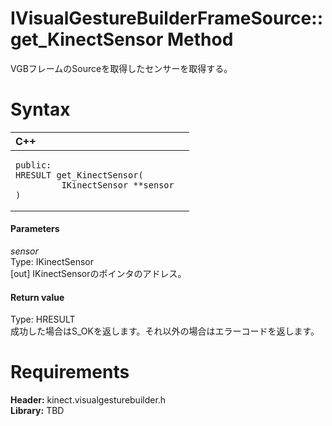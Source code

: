 IVisualGestureBuilderFrameSource::get\_KinectSensor Method  
==========================================================  

VGBフレームのSourceを取得したセンサーを取得する。 <span id="syntaxSection"></span>

Syntax  
======  

<table>
<colgroup>
<col width="100%" />
</colgroup>
<thead>
<tr class="header">
<th align="left">C++</th>
</tr>
</thead>
<tbody>
<tr class="odd">
<td align="left"><pre><code>public:  
HRESULT get_KinectSensor(  
         IKinectSensor **sensor  
)</code></pre></td>
</tr>
</tbody>
</table>

<span id="ID4EG"></span>
#### Parameters  

*sensor*    
Type: IKinectSensor  
[out] IKinectSensorのポインタのアドレス。  

<span id="ID4EP"></span>
#### Return value  

Type: HRESULT  
成功した場合はS\_OKを返します。それ以外の場合はエラーコードを返します。  

<span id="requirements"></span>

Requirements  
============  

**Header:** kinect.visualgesturebuilder.h  
**Library:** TBD  



<!--Please do not edit the data in the comment block below.-->
<!--
TOCTitle : get_KinectSensor Method
RLTitle : IVisualGestureBuilderFrameSource::get_KinectSensor Method
KeywordK : get_KinectSensor method
KeywordK : IVisualGestureBuilderFrameSource::get_KinectSensor method
KeywordF : IVisualGestureBuilderFrameSource::get_KinectSensor
KeywordF : get_KinectSensor
KeywordF : Microsoft.Kinect.visualgesturebuilder.IVisualGestureBuilderFrameSource.get_KinectSensor(IKinectSensor@)
KeywordA : M:Microsoft.Kinect.visualgesturebuilder.IVisualGestureBuilderFrameSource.get_KinectSensor(IKinectSensor@)
AssetID : M:Microsoft.Kinect.visualgesturebuilder.IVisualGestureBuilderFrameSource.get_KinectSensor(IKinectSensor@)
Locale : en-us
CommunityContent : 1
APIType : Managed
APILocation : 
APIName : Microsoft.Kinect.visualgesturebuilder.IVisualGestureBuilderFrameSource::get_KinectSensor
TargetOS : Windows
TopicType : kbSyntax
DevLang : C++
DocSet : K4Wv2
ProjType : K4Wv2Proj
Technology : Kinect for Windows
Product : Kinect for Windows SDK v2
productversion : 20
-->
